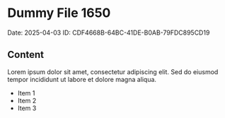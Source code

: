 # Dummy File 1650

Date: 2025-04-03
ID: CDF4668B-64BC-41DE-B0AB-79FDC895CD19

## Content

Lorem ipsum dolor sit amet, consectetur adipiscing elit.
Sed do eiusmod tempor incididunt ut labore et dolore magna aliqua.

* Item 1
* Item 2
* Item 3
